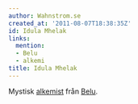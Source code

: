 ```yaml
---
author: Wahnstrom.se
created_at: '2011-08-07T18:38:35Z'
id: Idula Mhelak
links:
  mention:
  - Belu
  - alkemi
title: Idula Mhelak
---
```


Mystisk [alkemist] från [Belu].

  [alkemist]: alkemi
  [Belu]: Belu